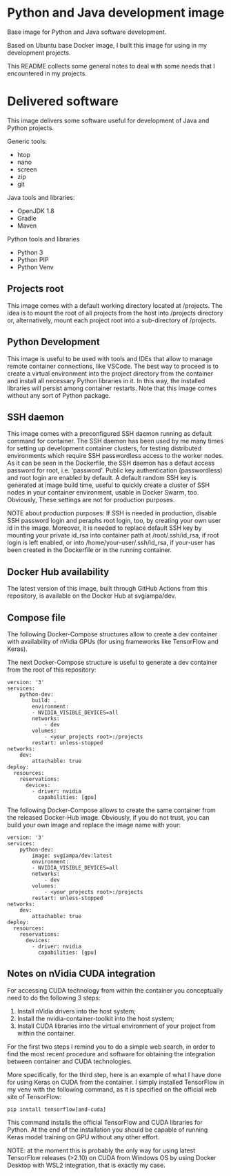 # Python and Java development image
Base image for Python and Java software development.

Based on Ubuntu base Docker image, I built this image for using in my development projects.

This README collects some general notes to deal with some needs that I encountered in my projects.

# Delivered software
This image delivers some software useful for development of Java and Python projects.

Generic tools:
- htop
- nano
- screen
- zip
- git

Java tools and libraries:
- OpenJDK 1.8
- Gradle
- Maven

Python tools and libraries
- Python 3
- Python PIP
- Python Venv

## Projects root
This image comes with a default working directory located at /projects. The idea is to mount the root of all projects from the host into /projects directory or, alternatively, mount each project root into a sub-directory of /projects.

## Python Development
This image is useful to be used with tools and IDEs that allow to manage remote container connections, like VSCode. The best way to proceed is to create a virtual environment into the project directory from the container and install all necessary Python libraries in it. In this way, the installed libraries will persist among container restarts. Note that this image comes without any sort of Python package.

## SSH daemon
This image comes with a preconfigured SSH daemon running as default command for container. The SSH daemon has been used by me many times for setting up development container clusters, for testing distributed environments which require SSH passwordless access to the worker nodes. As it can be seen in the Dockerfile, the SSH daemon has a defaut access password for root, i.e. 'password'. Public key authentication (passwordless) and root login are enabled by default. A default random SSH key is generated at image build time, useful to quickly create a cluster of SSH nodes in your container environment, usable in Docker Swarm, too. Obviously, These settings are not for production purposes. 

NOTE about production purposes: If SSH is needed in production, disable SSH password login and peraphs root login, too, by creating your own user id in the image. Moreover, it is needed to replace default SSH key by mounting your private id_rsa into container path at /root/.ssh/id_rsa, if root login is left enabled, or into /home/your-user/.ssh/id_rsa, if your-user has been created in the Dockerfile or in the running container.

## Docker Hub availability
The latest version of this image, built through GitHub Actions from this repository, is available on the Docker Hub at svgiampa/dev.

## Compose file
The following Docker-Compose structures allow to create a dev container with availability of nVidia GPUs (for using frameworks like TensorFlow and Keras).

The next Docker-Compose structure is useful to generate a dev container from the root of this repository:

    version: '3'
    services:
        python-dev:
            build: .
            environment:
            - NVIDIA_VISIBLE_DEVICES=all
            networks:
                - dev
            volumes:
                - <your projects root>:/projects
            restart: unless-stopped
    networks:
        dev:
            attachable: true
    deploy:
      resources:
        reservations:
          devices:
            - driver: nvidia
              capabilities: [gpu]

The following Docker-Compose allows to create the same container from the released Docker-Hub image. Obviously, if you do not trust, you can build your own image and replace the image name with your:

    version: '3'
    services:
        python-dev:
            image: svgiampa/dev:latest
            environment:
            - NVIDIA_VISIBLE_DEVICES=all
            networks:
                - dev
            volumes:
                - <your projects root>:/projects
            restart: unless-stopped
    networks:
        dev:
            attachable: true
    deploy:
      resources:
        reservations:
          devices:
            - driver: nvidia
              capabilities: [gpu]

## Notes on nVidia CUDA integration
For accessing CUDA technology from within the container you conceptually need to do the following 3 steps:

1. Install nVidia drivers into the host system;
2. Install the nvidia-container-toolkit into the host system;
3. Install CUDA libraries into the virtual environment of your project from within the container.

For the first two steps I remind you to do a simple web search, in order to find the most recent procedure and software for obtaining the integration between container and CUDA technologies.

More specifically, for the third step, here is an example of what I have done for using Keras on CUDA from the container. I simply installed TensorFlow in my venv with the following command, as it is specified on the official web site of TensorFlow:

    pip install tensorflow[and-cuda]

This command installs the official TensorFlow and CUDA libraries for Python. At the end of the installation you should be capable of running Keras model training on GPU without any other effort.

NOTE: at the moment this is probably the only way for using latest TensorFlow releases (>2.10) on CUDA from Windows OS by using Docker Desktop with WSL2 integration, that is exactly my case.

